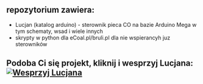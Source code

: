 ## repozytorium zawiera: 
* Lucjan (katalog arduino) - sterownik pieca CO na bazie Arduino Mega w tym schematy, wsad i wiele innych
* skrypty w python dla eCoal.pl/bruli.pl dla nie wspierancyh juz sterowników 

## Podoba Ci się projekt, kliknij i wesprzyj Lucjana: [![Wesprzyj Lucjana](https://img.shields.io/badge/Donate-PayPal-green.svg)](https://www.paypal.me/wsparcieDlaLucjana)

